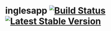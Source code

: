 # inglesapp   [![Build Status](https://travis-ci.org/Raaycc/inglesapp.svg?branch=master)](https://travis-ci.org/Raaycc/inglesapp) [![Latest Stable Version](https://poser.pugx.org/phpunit/phpunit/version)](https://packagist.org/packages/phpunit/phpunit)

